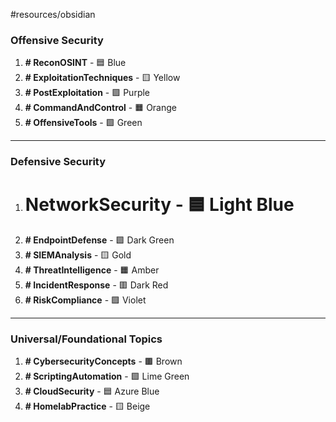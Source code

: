 #resources/obsidian
### Offensive Security

1. **# ReconOSINT** - 🟦 Blue
2. **# ExploitationTechniques** - 🟨 Yellow
3. **# PostExploitation** - 🟪 Purple
4. **# CommandAndControl** - 🟧 Orange
6. **# OffensiveTools** - 🟩 Green

---

### Defensive Security

1. # NetworkSecurity - 🟦 Light Blue
3. **# EndpointDefense** - 🟩 Dark Green
4. **# SIEMAnalysis** - 🟨 Gold
5. **# ThreatIntelligence** - 🟧 Amber
6. **# IncidentResponse** - 🟥 Dark Red
7. **# RiskCompliance** - 🟪 Violet

---

### Universal/Foundational Topics

1. **# CybersecurityConcepts** - 🟫 Brown
2. **# ScriptingAutomation** - 🟩 Lime Green
3. **# CloudSecurity** - 🟦 Azure Blue
4. **# HomelabPractice** - 🟨 Beige